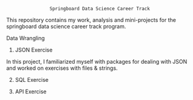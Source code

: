 					
					Springboard Data Science Career Track
					
This repository contains my work, analysis and mini-projects for the springboard data science career track program.  

Data Wrangling

1. JSON Exercise

In this project, I familiarized myself with packages for dealing with JSON and worked on exercises with files & strings.

2. SQL Exercise

3. API Exercise

